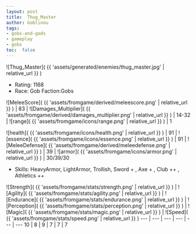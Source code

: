 ```yaml
---
layout: post
title:  Thug_Master
author: Goblinou
tags:
- gobs-and-gods
- gameplay
- gobs
toc:  false
---
```


![Thug_Master]( {{ 'assets/generated/enemies/thug_master.jpg' | relative_url }} )
- Rating: 1168
- Race: Gob  Faction:Gobs

![MeleeScore]( {{ 'assets/fromgame/derived/meleescore.png' | relative_url }} ) | 83 | ![Damages_Multiplier]( {{ 'assets/fromgame/derived/damages_multiplier.png' | relative_url }} ) | 14-32 | ![range]( {{ 'assets/fromgame/icons/range.png' | relative_url }} ) | 1


![health]( {{ 'assets/fromgame/icons/health.png' | relative_url }} ) | 91 | ![essence]( {{ 'assets/fromgame/icons/essence.png' | relative_url }} ) | 91 | ![MeleeDefense]( {{ 'assets/fromgame/derived/meleedefense.png' | relative_url }} ) | 39 | ![armor]( {{ 'assets/fromgame/icons/armor.png' | relative_url }} ) | 30/39/30

* Skills: HeavyArmor, LightArmor, Trollish, Sword + , Axe + , Club ++ , Athletics ++ 

![Strength]( {{ 'assets/fromgame/stats/strength.png' | relative_url }} ) | ![Agility]( {{ 'assets/fromgame/stats/agility.png' | relative_url }} ) | ![Endurance]( {{ 'assets/fromgame/stats/endurance.png' | relative_url }} ) | ![Perception]( {{ 'assets/fromgame/stats/perception.png' | relative_url }} ) | ![Magic]( {{ 'assets/fromgame/stats/magic.png' | relative_url }} ) | ![Speed]( {{ 'assets/fromgame/stats/speed.png' | relative_url }} )
--- | --- | --- | --- | --- | ---
10 | 8 | 9 | 7 | 7 | 7
